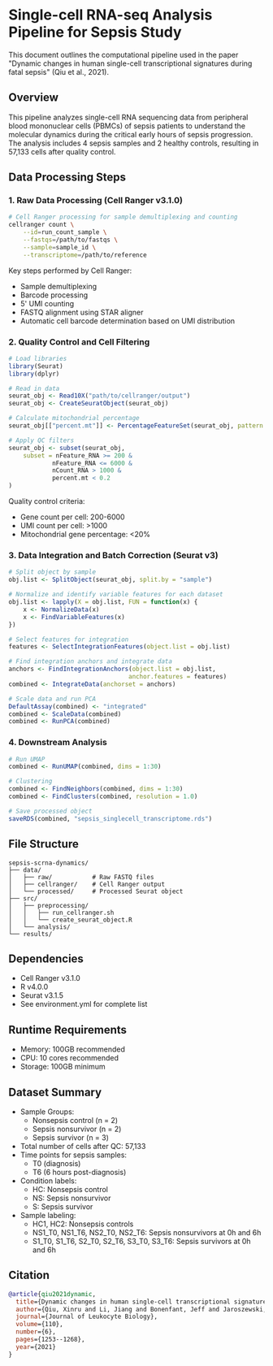 # Single-cell RNA-seq Analysis Pipeline for Sepsis Study

This document outlines the computational pipeline used in the paper "Dynamic changes in human single-cell transcriptional signatures during fatal sepsis" (Qiu et al., 2021).

## Overview

This pipeline analyzes single-cell RNA sequencing data from peripheral blood mononuclear cells (PBMCs) of sepsis patients to understand the molecular dynamics during the critical early hours of sepsis progression. The analysis includes 4 sepsis samples and 2 healthy controls, resulting in 57,133 cells after quality control.

## Data Processing Steps

### 1. Raw Data Processing (Cell Ranger v3.1.0)
```bash
# Cell Ranger processing for sample demultiplexing and counting
cellranger count \
    --id=run_count_sample \
    --fastqs=/path/to/fastqs \
    --sample=sample_id \
    --transcriptome=/path/to/reference
```
Key steps performed by Cell Ranger:
- Sample demultiplexing
- Barcode processing
- 5' UMI counting
- FASTQ alignment using STAR aligner
- Automatic cell barcode determination based on UMI distribution

### 2. Quality Control and Cell Filtering
```R
# Load libraries
library(Seurat)
library(dplyr)

# Read in data
seurat_obj <- Read10X("path/to/cellranger/output")
seurat_obj <- CreateSeuratObject(seurat_obj)

# Calculate mitochondrial percentage
seurat_obj[["percent.mt"]] <- PercentageFeatureSet(seurat_obj, pattern = "^MT-")

# Apply QC filters
seurat_obj <- subset(seurat_obj,
    subset = nFeature_RNA >= 200 &
            nFeature_RNA <= 6000 &
            nCount_RNA > 1000 &
            percent.mt < 0.2
)
```
Quality control criteria:
- Gene count per cell: 200-6000
- UMI count per cell: >1000
- Mitochondrial gene percentage: <20%

### 3. Data Integration and Batch Correction (Seurat v3)
```R
# Split object by sample
obj.list <- SplitObject(seurat_obj, split.by = "sample")

# Normalize and identify variable features for each dataset
obj.list <- lapply(X = obj.list, FUN = function(x) {
    x <- NormalizeData(x)
    x <- FindVariableFeatures(x)
})

# Select features for integration
features <- SelectIntegrationFeatures(object.list = obj.list)

# Find integration anchors and integrate data
anchors <- FindIntegrationAnchors(object.list = obj.list, 
                                 anchor.features = features)
combined <- IntegrateData(anchorset = anchors)

# Scale data and run PCA
DefaultAssay(combined) <- "integrated"
combined <- ScaleData(combined)
combined <- RunPCA(combined)
```

### 4. Downstream Analysis
```R
# Run UMAP
combined <- RunUMAP(combined, dims = 1:30)

# Clustering
combined <- FindNeighbors(combined, dims = 1:30)
combined <- FindClusters(combined, resolution = 1.0)

# Save processed object
saveRDS(combined, "sepsis_singlecell_transcriptome.rds")
```

## File Structure
```
sepsis-scrna-dynamics/
├── data/
│   ├── raw/           # Raw FASTQ files
│   ├── cellranger/    # Cell Ranger output
│   └── processed/     # Processed Seurat object
├── src/
│   ├── preprocessing/
│   │   ├── run_cellranger.sh
│   │   └── create_seurat_object.R
│   └── analysis/
└── results/
```

## Dependencies
- Cell Ranger v3.1.0
- R v4.0.0
- Seurat v3.1.5
- See environment.yml for complete list

## Runtime Requirements
- Memory: 100GB recommended
- CPU: 10 cores recommended
- Storage: 100GB minimum

## Dataset Summary
- Sample Groups:
  * Nonsepsis control (n = 2)
  * Sepsis nonsurvivor (n = 2)
  * Sepsis survivor (n = 3)
- Total number of cells after QC: 57,133
- Time points for sepsis samples:
  * T0 (diagnosis)
  * T6 (6 hours post-diagnosis)
- Condition labels:
  * HC: Nonsepsis control
  * NS: Sepsis nonsurvivor
  * S: Sepsis survivor
- Sample labeling:
  * HC1, HC2: Nonsepsis controls
  * NS1_T0, NS1_T6, NS2_T0, NS2_T6: Sepsis nonsurvivors at 0h and 6h
  * S1_T0, S1_T6, S2_T0, S2_T6, S3_T0, S3_T6: Sepsis survivors at 0h and 6h

## Citation
```bibtex
@article{qiu2021dynamic,
  title={Dynamic changes in human single-cell transcriptional signatures during fatal sepsis},
  author={Qiu, Xinru and Li, Jiang and Bonenfant, Jeff and Jaroszewski, Lukasz and Mittal, Aarti and Klein, Walter and Godzik, Adam and Nair, Meera G},
  journal={Journal of Leukocyte Biology},
  volume={110},
  number={6},
  pages={1253--1268},
  year={2021}
}
```
